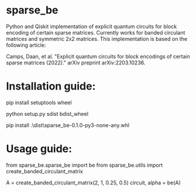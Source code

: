 # sparse_be
Python and Qiskit implementation of explicit quantum circuits for block encoding of certain sparse matrices.
Currently works for banded circulant matrices and symmetric 2x2 matrices.
This implementation is based on the following article: 

Camps, Daan, et al. "Explicit quantum circuits for block encodings of certain sparse matrices (2022)." arXiv preprint arXiv:2203.10236.

# Installation guide:

pip install setuptools wheel

python setup.py sdist bdist_wheel

pip install .\dist\sparse_be-0.1.0-py3-none-any.whl

# Usage guide:

from sparse_be.sparse_be import be
from sparse_be.utils import create_banded_circulant_matrix

A = create_banded_circulant_matrix(2, 1, 0.25, 0.5)
circuit, alpha = be(A)

